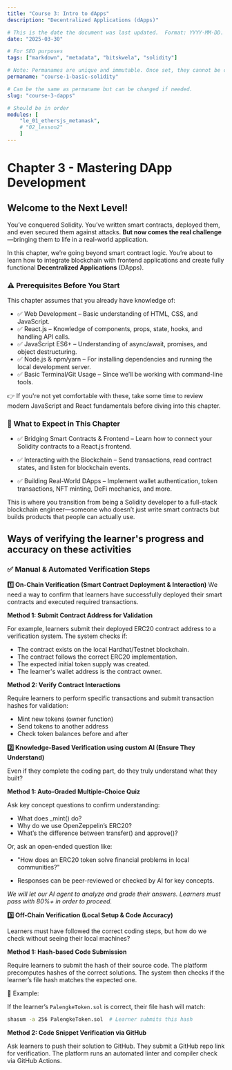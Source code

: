 ```yaml
---
title: "Course 3: Intro to dApps"
description: "Decentralized Applications (dApps)"

# This is the date the document was last updated.  Format: YYYY-MM-DD.
date: "2025-03-30"

# For SEO purposes
tags: ["markdown", "metadata", "bitskwela", "solidity"]

# Note: Permanames are unique and immutable. Once set, they cannot be changed.  You may change the filename but not this.
permaname: "course-1-basic-solidity"

# Can be the same as permaname but can be changed if needed.
slug: "course-3-dapps"

# Should be in order
modules: [
    "le_01_ethersjs_metamask", 
    # "02_lesson2"
    ]
---
```


# Chapter 3 - Mastering DApp Development

## Welcome to the Next Level!

You’ve conquered Solidity. You’ve written smart contracts, deployed them, and even secured them against attacks. **But now comes the real challenge**—bringing them to life in a real-world application.

In this chapter, we’re going beyond smart contract logic. You’re about to learn how to integrate blockchain with frontend applications and create fully functional **Decentralized Applications** (DApps).

### ⚠️ Prerequisites Before You Start

This chapter assumes that you already have knowledge of:

- ✅ Web Development – Basic understanding of HTML, CSS, and JavaScript.
- ✅ React.js – Knowledge of components, props, state, hooks, and handling API calls.
- ✅ JavaScript ES6+ – Understanding of async/await, promises, and object destructuring.
- ✅ Node.js & npm/yarn – For installing dependencies and running the local development server.
- ✅ Basic Terminal/Git Usage – Since we’ll be working with command-line tools.

👉 If you're not yet comfortable with these, take some time to review modern JavaScript and React fundamentals before diving into this chapter.

### 📌 What to Expect in This Chapter

- ✅ Bridging Smart Contracts & Frontend – Learn how to connect your Solidity contracts to a React.js frontend.

- ✅ Interacting with the Blockchain – Send transactions, read contract states, and listen for blockchain events.

- ✅ Building Real-World DApps – Implement wallet authentication, token transactions, NFT minting, DeFi mechanics, and more.

This is where you transition from being a Solidity developer to a full-stack blockchain engineer—someone who doesn’t just write smart contracts but builds products that people can actually use.

## Ways of verifying the learner's progress and accuracy on these activities

### ✅ Manual & Automated Verification Steps

**1️⃣ On-Chain Verification (Smart Contract Deployment & Interaction)**
We need a way to confirm that learners have successfully deployed their smart contracts and executed required transactions.

**Method 1: Submit Contract Address for Validation**

For example, learners submit their deployed ERC20 contract address to a verification system.
The system checks if:

- The contract exists on the local Hardhat/Testnet blockchain.
- The contract follows the correct ERC20 implementation.
- The expected initial token supply was created.
- The learner's wallet address is the contract owner.

**Method 2: Verify Contract Interactions**

Require learners to perform specific transactions and submit transaction hashes for validation:

- Mint new tokens (owner function)
- Send tokens to another address
- Check token balances before and after

**2️⃣ Knowledge-Based Verification using custom AI (Ensure They Understand)**

Even if they complete the coding part, do they truly understand what they built?

**Method 1: Auto-Graded Multiple-Choice Quiz**

Ask key concept questions to confirm understanding:

- What does \_mint() do?
- Why do we use OpenZeppelin’s ERC20?
- What’s the difference between transfer() and approve()?

Or, ask an open-ended question like:

- "How does an ERC20 token solve financial problems in local communities?"

- Responses can be peer-reviewed or checked by AI for key concepts.

_We will let our AI agent to analyze and grade their answers. Learners must pass with 80%+ in order to proceed._

**3️⃣ Off-Chain Verification (Local Setup & Code Accuracy)**

Learners must have followed the correct coding steps, but how do we check without seeing their local machines?

**Method 1: Hash-based Code Submission**

Require learners to submit the hash of their source code.
The platform precomputes hashes of the correct solutions.
The system then checks if the learner’s file hash matches the expected one.

📌 Example:

If the learner’s `PalengkeToken.sol` is correct, their file hash will match:

```sh
shasum -a 256 PalengkeToken.sol  # Learner submits this hash
```

**Method 2: Code Snippet Verification via GitHub**

Ask learners to push their solution to GitHub.
They submit a GitHub repo link for verification.
The platform runs an automated linter and compiler check via GitHub Actions.
